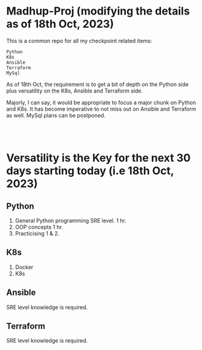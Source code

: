 # Madhup-Proj (modifying the details as of 18th Oct, 2023)
This is a common repo for all my checkpoint related items: <br>
```
Python
K8s
Ansible
Terraform
MySql
```

As of 18th Oct, the requirement is to get a bit of depth on the Python side plus versatility on the K8s, Ansible and Terraform side.

Majorly, I can say, it would be appropriate to focus a major chunk on Python and K8s.
It has become imperative to not miss out on Ansible and Terraform as well. MySql plans can be postponed. 

<br>
<br>

# Versatility is the Key for the next 30 days starting today (i.e 18th Oct, 2023)
## Python
1. General Python programming SRE level. 1 hr.
2. OOP concepts 1 hr.
3. Practicising 1 & 2.


## K8s
1. Docker
2. K8s

## Ansible
SRE level knowledge is required.

## Terraform
SRE level knowledge is required.